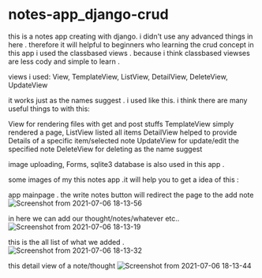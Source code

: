 # notes-app_django-crud

this is a notes app creating with django. i didn't use any advanced things in here . therefore it will helpful to beginners who learning the crud concept 
in this app i used the classbased views . because i think classbased viewses are less cody and simple to learn .

views i used:
  View,
  TemplateView,
  ListView,
  DetailView,
  DeleteView, 
  UpdateView
  
it works just as the names suggest . 
i used like this. i think there are many useful things to with this: 

View for rendering files with get and post stuffs
TemplateView simply rendered a page,
ListView listed all items 
DetailView helped to provide Details of a specific item/selected note
UpdateView for update/edit the specified note 
DeleteView for deleting as the name suggest

image uploading, Forms, sqlite3 database is also used in this app . 

some images of my this notes app .it will help you to get a idea of this :


app mainpage . the write notes button will redirect the page to the add note
![Screenshot from 2021-07-06 18-13-56](https://user-images.githubusercontent.com/78998090/124605642-c0b67180-de89-11eb-8819-a766103cf220.png)

in here we can add our thought/notes/whatever etc..
![Screenshot from 2021-07-06 18-13-19](https://user-images.githubusercontent.com/78998090/124605475-8f3da600-de89-11eb-8bc5-b8b41e559db2.png)

this is the all list of what we added .
![Screenshot from 2021-07-06 18-13-32](https://user-images.githubusercontent.com/78998090/124605548-a5e3fd00-de89-11eb-90c7-2f269cfa9dae.png)

this detail view of a note/thought 
![Screenshot from 2021-07-06 18-13-44](https://user-images.githubusercontent.com/78998090/124605590-b3998280-de89-11eb-87e8-522e75bcf123.png)



